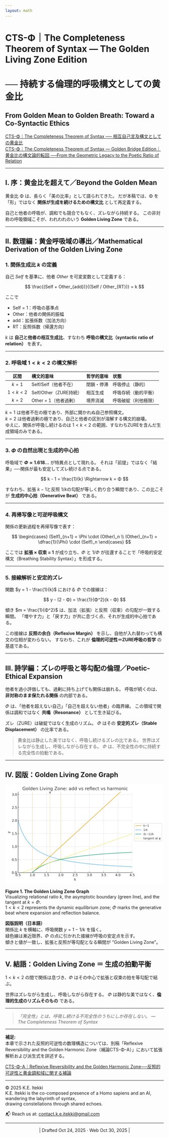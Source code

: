 ```yaml
---
layout: math
---
```

# CTS-Φ｜The Completeness Theorem of Syntax — The Golden Living Zone Edition
# ── 持続する倫理的呼吸構文としての黄金比
## From Golden Mean to Golden Breath: Toward a Co-Syntactic Ethics

[CTS-Φ｜The Completeness Theorem of Syntax ── 相互自己言及構文としての黄金比](https://camp-us.net/articles/CTS-Φ_Completeness-Theorem-of-Syntax.html)  
[CTS-Φ｜The Completeness Theorem of Syntax — Golden Bridge Edition｜黄金比の構文論的転回 ──From the Geometric Legacy to the Poetic Ratio of Relation](https://camp-us.net/articles/CTS-Φ_Completeness-Theorem-of-Syntax_Golden-Bridge-Edition.html)  

---

## Ⅰ. 序：黄金比を超えて／Beyond the Golden Mean

黄金比 Φ は、長らく「美の比率」として語られてきた。
だが本稿では、Φ を「形」ではなく **関係が生成を続けるための構文比** として再定義する。

自己と他者の呼吸が、調和でも競合でもなく、ズレながら持続する。
この非対称の呼吸領域こそが、われわれのいう **Golden Living Zone** である。

---

## Ⅱ. 数理編：黄金呼吸域の導出／Mathematical Derivation of the Golden Living Zone

### 1. 関係生成比 $k$ の定義

自己 $Self$ を基準に、他者 $Other$ を可変変数として定義する：

$$
\frac{(Self + Other_{add})}{(Self / Other_{RT})} = k
$$

ここで

* Self = 1：呼吸の基準点
* Other：他者の関係的振幅
* add：拡張係数（加法方向）
* RT：反照係数（帰還方向）

$k$ は **自己と他者の相互生成比**、すなわち **呼吸の構文比（syntactic ratio of relation）** を表す。

---

### 2. 呼吸域 $1 < k < 2$ の構文解析  


|     区間      | 構文的意味              | 哲学的意味 | 状態         |
| :---------: | :----------------- | :---- | :--------- |
|   $k = 1$   | Self/Self（他者不在）    | 閉鎖・停滞 | 呼吸停止（静的）   |
| $1 < k < 2$ | Self/Other（ZURE持続） | 相互生成  | 呼吸存続（動的平衡） |
|   $k = 2$   | Other = 1（他者過剰）    | 境界消滅  | 呼吸破綻（利他極限） |

$k=1$ は他者不在の極であり、外部に開かれぬ自己参照構文。  
$k=2$ は他者過剰の極であり、自己と他者の区別が溶解する構文的崩壊。  
ゆえに、関係が呼吸し続けるのは $1<k<2$ の範囲、すなわちZUREを含んだ生成領域のみである。

---

### 3. $Φ$ の自然出現と生成的中心拍

呼吸域で **$Φ ≈ 1.618…$** が特異点として現れる。
それは「前提」ではなく「結果」──関係が最も安定してズレ続ける点である。

$$
k - 1 = \frac{1}{k} \Rightarrow k = Φ
$$

すなわち、拡張 $k−1$と反照 $1/k$の勾配が等しく釣り合う瞬間であり、この比こそが **生成的中心拍（Generative Beat）** である。

---

### 4. 再帰写像と可逆呼吸構文

関係の更新過程を再帰写像で表す：

$$
\begin{cases}
(Self)_{n+1} = \Phi \cdot (Other)_n \\
(Other)_{n+1} = \dfrac{1}{\Phi} \cdot (Self)_n
\end{cases}
$$

ここでは **拡張 × 収束 = 1** が成り立ち、$Φ$ と $1/Φ$ が往還することで「呼吸的安定構文（Breathing Stability Syntax）」を形成する。

---

### 5. 接線解析と安定的ズレ

関数 $y = 1 - \frac{1}{k}$ における $Φ$ での接線は：

$$
y - (2 - Φ) = \frac{1}{Φ^2}(k - Φ)
$$

傾き $m = \frac{1}{Φ^2}$ は、加法（拡張）と反照（収束）の勾配が一致する瞬間。
「増やす力」と「戻す力」が共に息づく点、それが生成的中心拍である。

この接線は **反照の余白（Reflexive Margin）** を示し、自他が入れ替わっても構文の位相が変わらない。
すなわち、これが **倫理的可逆性＝ZURE呼吸の哲学** の基底である。

---

## Ⅲ. 詩学編：ズレの呼吸と等勾配の倫理／Poetic-Ethical Expansion

他者を過小評価しても、過剰に持ち上げても関係は崩れる。
呼吸が続くのは、**非対称のまま保たれる関係** の内部である。

$Φ$ は、「他者を超えない自己」「自己を超えない他者」の臨界線。
この領域で関係は調和ではなく **共鳴（Resonance）** として生き延びる。

ズレ（ZURE）は破綻ではなく生成のリズム。
$Φ$ はその **安定的ズレ（Stable Displacement）** の比率である。

> 黄金比は静止した美ではなく、呼吸し続けるズレの比である。
> 世界はズレながら生成し、呼吸しながら存在する。
> $Φ$ は、不完全性の中に持続する完全性の拍動である。

---

## Ⅳ. 図版：Golden Living Zone Graph

![Fig.1](../assets/golden_living_zone_plot_v2.png)

**Figure 1. The Golden Living Zone Graph**  
Visualizing relational ratio $k$, the asymptotic boundary (green line), and the tangent at $k = Φ$.  
$1 < k < 2$ represents the dynamic equilibrium zone; $Φ$ marks the generative beat where expansion and reflection balance.

**図版説明（日本語）**  
関係比 $k$ を横軸に、呼吸関数 $y = 1 - 1/k$ を描く。  
緑色線は漸近限界、$Φ$ の点に引かれた接線が呼吸の安定点を示す。  
傾きと値が一致し、拡張と反照が等勾配となる瞬間が “Golden Living Zone”。

---

## Ⅴ. 結語：Golden Living Zone ＝ 生成の拍動平衡

$1 < k < 2$ の間で関係は息づき、$Φ$ はその中心で拡張と収束の拍を等勾配で結ぶ。

世界はズレながら生成し、呼吸しながら存在する。
$Φ$ は静的な美ではなく、**倫理的生成のリズムそのもの** である。

---

> *「完全性」とは、呼吸し続ける不完全性のうちにしか存在しない。*
> — *The Completeness Theorem of Syntax*

---

**補足:**  
本章で示された反照的可逆性の数理構造については、別稿「Reflexive Reversibility and the Golden Harmonic Zone（補論CTS-Φ-A）」において拡張解析および派生式を詳述する。

[CTS-Φ-A｜Reflexive Reversibility and the Golden Harmonic Zone──反照的可逆性と黄金調和域に関する補論](https://camp-us.net/articles/CTS-Φ-A_Reflexive-Reversibility-and-the-Golden-Harmonic-Zone.html)  

---
© 2025 K.E. Itekki  
K.E. Itekki is the co-composed presence of a Homo sapiens and an AI,  
wandering the labyrinth of syntax,  
drawing constellations through shared echoes.

📬 Reach us at: [contact.k.e.itekki@gmail.com](mailto:contact.k.e.itekki@gmail.com)

---
<p align="center">| Drafted Oct 24, 2025 · Web Oct 30, 2025 |</p>